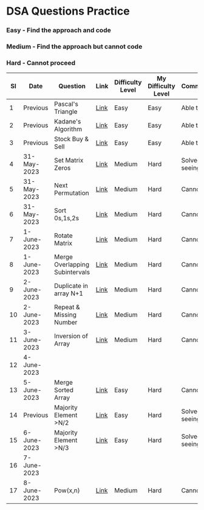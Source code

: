 # DSA Questions Practice

### Easy - Find the approach and code
### Medium - Find the approach but cannot code
### Hard - Cannot proceed

| Sl | Date        | Question           | Link  | Difficulty Level | My Difficulty Level | Comments/Notes                | 
|----|-------------|--------------------|-----------|------------------|---------------------|-------------------------------|
| 1  | Previous    | Pascal's Triangle  | [Link](https://leetcode.com/problems/pascals-triangle/) | Easy             | Easy              | Able to solve |
| 2  | Previous    | Kadane's Algorithm | [Link](https://leetcode.com/problems/maximum-subarray/) | Easy             | Easy              | Able to solve |
| 3  | Previous    | Stock Buy & Sell   | [Link](https://leetcode.com/problems/best-time-to-buy-and-sell-stock/) | Easy             | Easy              | Able to solve |
| 4  | 31-May-2023 | Set Matrix Zeros   | [Link](https://leetcode.com/problems/set-matrix-zeroes/) | Medium             | Hard              | Solved after seeing approach |
| 5  | 31-May-2023 | Next Permutation   | [Link](https://leetcode.com/problems/next-permutation/) | Medium             | Hard              | Cannot solve |
| 6  | 31-May-2023 | Sort 0s,1s,2s      | [Link](https://leetcode.com/problems/sort-colors/) | Medium             | Hard              | Cannot Solve |
| 7  | 1-June-2023 | Rotate Matrix  | [Link](https://leetcode.com/problems/rotate-image/) | Medium             | Hard              | Cannot Solve |
| 8  | 1-June-2023 | Merge Overlapping Subintervals  | [Link](https://leetcode.com/problems/merge-intervals/) | Medium             | Hard              | Cannot Solve |
| 9  | 2-June-2023 | Duplicate in array N+1 | [Link](https://leetcode.com/problems/find-the-duplicate-number/) | Medium             | Hard              | Cannot Solve |
| 10 | 2-June-2023 | Repeat & Missing Number  | [Link](https://www.interviewbit.com/problems/repeat-and-missing-number-array/) | Medium             | Hard              | Cannot Solve |
| 11 | 3-June-2023 | Inversion of Array  | [Link](https://www.codingninjas.com/codestudio/problems/count-inversions_615) | Medium             | Hard              | Cannot Solve |
| 12 | 4-June-2023 |   |  |              |               |  |
| 13 | 5-June-2023 | Merge Sorted Array  | [Link](https://leetcode.com/problems/merge-sorted-array/) | Easy             | Hard              | Cannot Solve |
| 14 | Previous | Majority Element >N/2  | [Link](https://leetcode.com/problems/majority-element/) | Easy             | Hard              | Solved after seeing approach |
| 15 | 6-June-2023 | Majority Element >N/3  | [Link](https://leetcode.com/problems/majority-element-ii/) | Easy             | Hard              | Solved after seeing approach |
| 16 | 7-June-2023 |
| 17 | 8-June-2023 | Pow(x,n)  | [Link](https://leetcode.com/problems/powx-n/) | Medium             | Hard              | Cannot solve |
